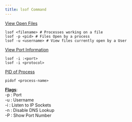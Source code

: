 ```yaml
---
title: lsof Command
---
```


<u>View Open Files</u>

````shell
lsof <filename> # Processes working on a file
lsof -p <pid> # Files Open by a process
lsof -u <username> # View files currently open by a User
````

<u>View Port Information</u>

````shell
lsof -i :<port>
lsof -i <protocol>
````

<u>PID of Process</u>

````shell
pidof <process-name>
````

**<u>Flags</u>**:  
-p : Port  
-u : Username  
-i : Listen to IP Sockets  
-n : Disable DNS Lookup  
-P : Show Port Number